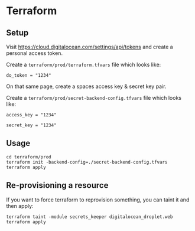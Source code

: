 # Terraform

## Setup

Visit https://cloud.digitalocean.com/settings/api/tokens and create a personal access token.

Create a `terraform/prod/terraform.tfvars` file which looks like:

```text
do_token = "1234"
```

On that same page, create a spaces access key & secret key pair.

Create a `terraform/prod/secret-backend-config.tfvars` file which looks like:

```text
access_key = "1234"

secret_key = "1234"
```

## Usage

```shell
cd terraform/prod
terraform init -backend-config=./secret-backend-config.tfvars
terraform apply
```

## Re-provisioning a resource

If you want to force terraform to reprovision something, you can taint it and then apply:

```shell
terraform taint -module secrets_keeper digitalocean_droplet.web
terraform apply
```
